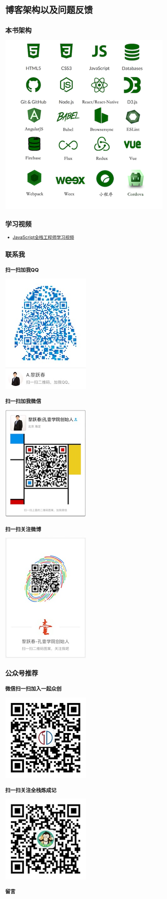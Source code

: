 # 博客架构以及问题反馈

## 本书架构
[![cover](images/fullstack_course.png)](images/fullstack_course.png)

## 学习视频
- [JavaScript全栈工程师学习视频](http://kongyixueyuan.com/course/2623)

## 联系我
### 扫一扫加我QQ
[![cover](images/qq.jpg)](images/qq.jpg)
### 扫一扫加我微信
[![cover](images/weixin.jpg)](images/weixin.jpg)
### 扫一扫关注微博
[![cover](images/weibo.jpg)](images/weibo.jpg)


## 公众号推荐
### 微信扫一扫加入一起众创
[![cover](images/yiqizhongchuang.jpg)](images/yiqizhongchuang.jpg)
### 扫一扫关注全栈炼成记
[![cover](images/fullstack.jpg)](images/fullstack.jpg)


### 留言
<div class="ds-thread" data-thread-key="#README" data-title="kongyixueyuan.cn" data-url="kongyixueyuan.cn"></div>

<script type="text/javascript">
var duoshuoQuery = {short_name:"liyuechun"};
	(function() {
		var ds = document.createElement('script');
		ds.type = 'text/javascript';ds.async = true;
		ds.src = (document.location.protocol == 'https:' ? 'https:' : 'http:') + '//static.duoshuo.com/embed.js';
		ds.charset = 'UTF-8';
		(document.getElementsByTagName('head')[0]
		 || document.getElementsByTagName('body')[0]).appendChild(ds);
	})();
	</script>
